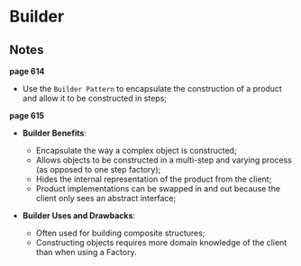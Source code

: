 # Builder

## Notes
__page 614__  
* Use the `Builder Pattern` to encapsulate the construction of a product and allow it to be constructed in steps;  

__page 615__  
* __Builder Benefits__:  
  * Encapsulate the way a complex object is constructed;  
  * Allows objects to be constructed in a multi-step and varying process (as opposed to one step factory);  
  * Hides the internal representation of the product from the client;  
  * Product implementations can be swapped in and out because the client only sees an abstract interface;  

* __Builder Uses and Drawbacks__:  
  * Often used for building composite structures;  
  * Constructing objects requires more domain knowledge of the client than when using a Factory.  